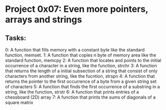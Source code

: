# Project 0x07: Even more pointers, arrays and strings

## Tasks:
0: A function that fills memory with a constant byte
	like the standard function, memset.
1: A function that copies n byte of memory area
	like the standard function, memcpy
2: A function that locates and points to the initial occurrence
	of a character in a string, like the function, strchr
3: A function that returns the length of a initial subsection
	of a string that consist of only characters from another
	string, like the fucntion, strspn
4: A function that returns the pointer to the first occurrence
	of a byte from a given string set of characters
5: A function that finds the first occurrence of a substring
	in a string, like the function, strstr
6: A function that prints entries of a chessboard (2D) array
7: A function that prints the sums of diagonals of a square matrix
